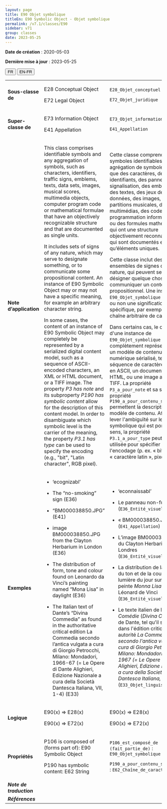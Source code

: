 ```yaml
---
layout: page
title: E90 Objet symbolique
titleEn: E90 Symbolic Object - Objet symbolique
permalink: /v7.1/classes/E90
sidebar: v71
group: classes
date: 2023-05-25
---
```


**Date de création** : 2020-05-03

**Dernière mise à jour** : 2023-05-25

<div class="lang-buttons">
 <button id="fr" class="activate">FR</button>
 <button id="en-fr">EN-FR</button>
</div>

<table>
<tbody>
<tr>
<td><strong>Sous-classe de</strong></td>
<td class="en">
<p>E28 Conceptual Object</p>
<p>E72 Legal Object</p>
</td>
<td>
<p><code class="language-plaintext highlighter-rouge">E28_Objet_conceptuel</code> </p>
<p><code class="language-plaintext highlighter-rouge">E72_Objet_juridique</code> </p>
</td>
</tr>
<tr>
<td><strong>Super-classe de</strong></td>
<td class="en">
<p>E73 Information Object</p>
<p>E41 Appellation</p>
</td>
<td>
<p><code class="language-plaintext highlighter-rouge">E73_Objet_informationnel</code> </p>
<p><code class="language-plaintext highlighter-rouge">E41_Appellation</code> </p>
</td>
</tr>
<tr>
<td><strong>Note d’application</strong></td>
<td class="en">
<p>This class comprises identifiable symbols and any aggregation of symbols, such as characters, identifiers, traffic signs, emblems, texts, data sets, images, musical scores, multimedia objects, computer program code or mathematical formulae that have an objectively recognizable structure and that are documented as single units.</p>
<p>It includes sets of signs of any nature, which may serve to designate something, or to communicate some propositional content. An instance of E90 Symbolic Object may or may not have a specific meaning, for example an arbitrary character string.</p>
<p>In some cases, the content of an instance of E90 Symbolic Object may completely be represented by a serialized digital content model, such as a sequence of ASCII-encoded characters, an XML or HTML document, or a TIFF image.  The property <em>P3 has note</em> and its subproperty <em>P190 has symbolic content</em> allow for the description of this content model. In order to disambiguate which symbolic level is the carrier of the meaning, the property <em>P3.1 has type</em> can be used to specify the encoding (e.g., "bit", "Latin character", RGB pixel).</p>
</td>
<td>
<p>Cette classe comprend des symboles identifiables et toute agrégation de symboles, tels que des caractères, des identifiants, des panneaux de signalisation, des emblèmes, des textes, des jeux de données, des images, des partitions musicales, des objets multimédias, des codes de programmation informatiques ou des formules mathématiques qui ont une structure objectivement reconnaissable et qui sont documentés en tant qu’éléments uniques.</p>
<p>Cette classe inclut des ensembles de signes de toute nature, qui peuvent servir à désigner quelque chose ou à communiquer un contenu propositionnel. Une instance de <code class="language-plaintext highlighter-rouge">E90_Objet_symbolique</code> peut avoir ou non une signification spécifique, par exemple une chaîne arbitraire de caractères.</p>
<p>Dans certains cas, le contenu d'une instance de <code class="language-plaintext highlighter-rouge">E90_Objet_symbolique</code> peut être complètement représenté par un modèle de contenu numérique sérialisé, tel qu'une séquence de caractères codés en ASCII, un document XML ou HTML, ou une image au format TIFF. La propriété <code class="language-plaintext highlighter-rouge">P3_a_pour_note</code> et sa sous-propriété <code class="language-plaintext highlighter-rouge">P190_a_pour_contenu_symbolique</code> permettent la description de ce modèle de contenu. Afin de lever l'ambiguïté sur le niveau symbolique qui est porteur du sens, la propriété <code class="language-plaintext highlighter-rouge">P3.1_a_pour_type</code> peut être utilisée pour spécifier l'encodage (p. ex. « bit », « caractère latin », pixel RVB).</p>
</td>
</tr>
<tr>
<td><strong>Exemples</strong></td>
<td class="en">
<ul>
<li><p>‘ecognizabl’</p>
</li>
<li><p>The “no-smoking” sign (E36)</p>
</li>
<li><p>“BM000038850.JPG” (E41) </p>
</li>
<li><p>image BM000038850.JPG from the Clayton Herbarium in London (E36)</p>
</li>
<li><p>The distribution of form, tone and colour found on Leonardo da Vinci’s painting named “Mona Lisa” in daylight (E36)</p>
</li>
<li><p>The Italian text of Dante’s “Divina Commedia” as found in the authoritative critical edition La Commedia secondo l’antica vulgata a cura di Giorgio Petrocchi, Milano: Mondadori, 1966-67 (= Le Opere di Dante Alighieri, Edizione Nazionale a cura della Società Dantesca Italiana, VII, 1-4) (E33)</p>
</li>
</ul>
</td>
<td>
<ul>
<li><p>‘econnaissabl’</p>
</li>
<li><p>Le panneau non-fumeur (<code class="language-plaintext highlighter-rouge">E36_Entité_visuelle</code>)</p>
</li>
<li><p>« BM000038850.JPG »  (<code class="language-plaintext highlighter-rouge">E41_Appellation</code>) </p>
</li>
<li><p>L’image BM000038850.JPG du Clayton Herbarium de Londres (<code class="language-plaintext highlighter-rouge">E36_Entité_visuelle</code>)</p>
</li>
<li><p>La distribution de la forme, du ton et de la couleur à la lumière du jour sur l’œuvre peinte <em>Monna Lisa</em> de Léonard de Vinci (<code class="language-plaintext highlighter-rouge">E36_Entité_visuelle</code>)</p>
</li>
<li><p>Le texte italien de la <em>Divine Comédie</em> (<em>Divina Commedia</em>) de Dante, tel qu'il se trouve dans l'édition critique faisant autorité <em>La Commedia secondo l'antica vulgata a cura di Giorgio Petrocchi, Milano: Mondadori, 1966-1967 (= Le Opere di Dante Alighieri, Edizione Nazionale a cura della Società Dantesca Italiana, VII, 1-4)</em> (<code class="language-plaintext highlighter-rouge">E33_Objet_linguistique</code>)</p>
</li>
</ul>
</td>
</tr>
<tr>
<td><strong>Logique</strong></td>
<td class="en">
<p>E90(x) ⇒ E28(x)</p>
<p>E90(x) ⇒ E72(x)</p>
</td>
<td>
<p>E90(x) ⇒ E28(x)</p>
<p>E90(x) ⇒ E72(x)</p>
</td>
</tr>
<tr>
<td><strong>Propriétés</strong></td>
<td class="en">
<p>P106 is composed of (forms part of): E90 Symbolic Object</p>
<p>P190 has symbolic content: E62 String</p>
</td>
<td>
<p><code class="language-plaintext highlighter-rouge">P106_est_composé_de (fait_partie_de)</code> : <code class="language-plaintext highlighter-rouge">E90_Objet_symbolique</code> </p>
<p><code class="language-plaintext highlighter-rouge">P190_a_pour_contenu_symbolique</code> : <code class="language-plaintext highlighter-rouge">E62_Chaîne_de_caractères</code></p>
</td>
</tr>
<tr>
<td><strong><em>Note de traduction</em></strong></td>
<td colspan="2">
</td>
</tr>
<tr>
<td><strong><em>Références</em></strong></td>
<td colspan="2">
</td>
</tr>
</tbody>
</table>
